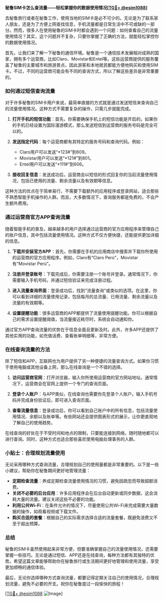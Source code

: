 **秘鲁SIM卡怎么查流量——轻松掌握你的数据使用情况[[TG💪+ @esim1088](https://t.me/s/esim1088)]**

去秘鲁旅行或者在秘鲁工作，使用当地的SIM卡是必不可少的。无论是为了联系家人朋友，还是为了方便上网查找信息，手机流量都是日常生活中不可或缺的一部分。然而，很多人在使用秘鲁的SIM卡时都会遇到一个问题：如何查看自己的流量使用情况？其实，这个问题并不复杂，只要你掌握了正确的方法，就能轻松掌控你的数据使用情况。

首先，让我们来了解一下秘鲁的通信环境。秘鲁是一个通信技术发展相对成熟的国家，拥有多个运营商，比如Claro、Movistar和Entel等。这些运营商提供的服务覆盖了秘鲁的主要城市和旅游景点，因此游客和本地居民都能方便地购买和使用SIM卡。不过，不同的运营商可能会有不同的查询方式，所以了解这些差异是非常重要的。

### 如何通过短信查询流量

对于许多秘鲁的SIM卡用户来说，最简单直接的方式就是通过发送短信来查询自己的流量使用情况。这种方式不需要复杂的操作，只需几步就能完成。

1. **打开手机的短信功能**：首先，你需要确保手机上的短信功能是开启的。如果你的手机已经设置为国际漫游模式，那么发送短信到运营商的服务号码是完全可以的。

2. **发送指定代码**：每个运营商都有其特定的服务号码和查询代码。例如：
   - Claro用户可以发送“*123#”到609。
   - Movistar用户可以发送“*121#”到801。
   - Entel用户可以发送“*111#”到606。

3. **接收回复信息**：发送成功后，运营商会以短信的形式回复你的当前流量使用情况，包括已使用的流量、剩余流量以及有效期等信息。

这种方法的优点在于简单易行，不需要下载额外的应用程序或登录网站，适合那些不熟悉智能手机操作的人群。而且，大多数情况下，查询服务都是免费的，不会产生额外费用。

### 通过运营商官方APP查询流量

随着智能手机的普及，越来越多的用户选择通过运营商的官方应用程序来管理自己的账户信息，其中包括流量使用情况。这种方式不仅方便快捷，还能提供更加详细的信息。

1. **下载并安装官方APP**：首先，你需要在手机的应用商店中搜索并下载你所使用的运营商的官方应用程序。例如，Claro有“Claro Perú”，Movistar有“Movistar Perú”。

2. **注册并登录账号**：下载完成后，你需要注册一个账号并登录。通常情况下，你需要输入手机号码，并通过短信验证来完成注册过程。

3. **进入流量查询界面**：登录成功后，找到“流量查询”或类似的选项。在这里，你可以看到详细的流量使用记录，包括每月的总流量、已用流量、剩余流量以及流量的有效期等。

4. **设置提醒功能**：很多运营商的APP都提供了流量使用提醒功能。你可以根据自己的需求设置提醒阈值，当流量接近耗尽时，系统会自动通知你。

通过官方APP查询流量的优势在于信息全面且更新及时。此外，许多APP还提供了其他实用的功能，如充值话费、查看账单明细等，非常方便。

### 在线查询流量的方法

除了短信和APP，互联网也为用户提供了另一种便捷的流量查询方式。如果你习惯于使用电脑或其他设备上网，那么在线查询是一个不错的选择。

1. **访问运营商官网**：打开浏览器，输入你所使用运营商的官方网站地址。通常情况下，运营商会在官网上提供一个专门的查询页面。

2. **登录个人账户**：与APP类似，在线查询也需要你先登录个人账户。输入手机号码并完成身份验证后，即可进入查询页面。

3. **查看流量信息**：登录成功后，你可以看到自己账户中的所有信息，包括流量使用情况、余额以及账单等。有些网站还会提供图表形式的展示，让你更直观地了解自己的使用趋势。

在线查询的好处在于不受时间和地点的限制，只要能连接到网络，随时随地都可以进行查询。同时，这种方式也适合那些喜欢使用电脑处理事务的人群。

### 小贴士：合理规划流量使用

无论采用哪种方式查询流量，合理规划自己的使用量都是非常重要的。以下是一些小建议，帮助你在秘鲁期间更好地管理流量：

- **定期检查流量**：养成定期检查流量使用情况的习惯，避免因疏忽而导致超额消费。
- **关闭不必要的后台应用**：许多应用程序会在后台自动更新或同步数据，这会消耗大量的流量。建议关闭这些不必要的功能。
- **利用公共Wi-Fi**：在条件允许的情况下，尽量使用公共Wi-Fi来完成需要大量数据的操作，如观看视频或下载文件。
- **购买合适的套餐**：根据自己的实际需求选择合适的流量套餐，既避免浪费又不至于超出预算。

### 总结

秘鲁的SIM卡虽然使用起来非常方便，但要准确掌握自己的流量使用情况，还需要掌握一些技巧。无论是通过短信、APP还是在线查询，每种方法都有其独特的优势。希望这篇文章能够帮助你在秘鲁旅行或生活期间更好地管理和使用流量，享受更加顺畅的通信体验。

最后，无论你选择哪种方式查询流量，都要记得定期关注自己的使用情况，合理规划流量，避免不必要的开支。祝你在秘鲁度过一段愉快的旅程！

[[TG💪+ @esim1088](https://t.me/s/esim1088) ![Image](https://i.postimg.cc/4NQfJmqS/Snipaste-2025-05-13-00-14-12.png)]
